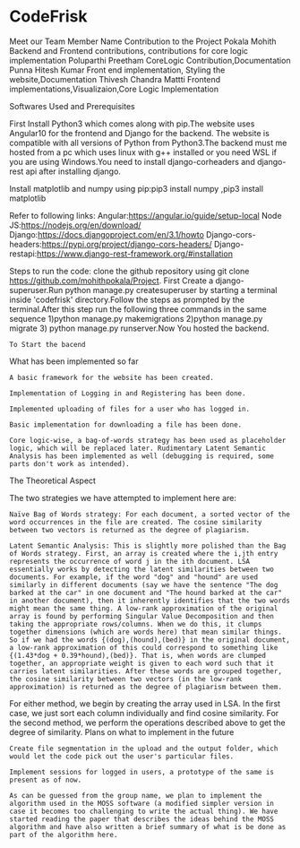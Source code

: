 # CodeFrisk
Meet our Team
Member Name 	Contribution to the Project
Pokala Mohith 	 Backend and Frontend contributions, contributions for core logic implementation
Poluparthi Preetham 	CoreLogic Contribution,Documentation
Punna Hitesh Kumar 	Front end implementation, Styling the website,Documentation
Thivesh Chandra Mattti 	Frontend implementations,Visualizaion,Core Logic Implementation

Softwares Used and Prerequisites

First Install Python3 which comes along with pip.The website uses Angular10 for the frontend and Django for the backend. The website is compatible with all versions of Python from Python3.The backend must me hosted from a pc which uses linux with g++ installed or you need WSL if you are using Windows.You need to install django-corheaders and django-rest api after installing django.

Install matplotlib and numpy using pip:pip3 install numpy ,pip3 install matplotlib

Refer to following links:
Angular:https://angular.io/guide/setup-local
Node JS:https://nodejs.org/en/download/
Django:https://docs.djangoproject.com/en/3.1/howto
Django-cors-headers:https://pypi.org/project/django-cors-headers/
Django-restapi:https://www.django-rest-framework.org/#installation

Steps to run the code:
    clone the github repository using git clone https://github.com/mohithpokala/Project. First Create a django-superuser.Run python manage.py createsuperuser by starting a terminal inside 'codefrisk' directory.Follow the steps as prompted by the terminal.After this step run the following three commands in the same sequence 1)python manage.py makemigrations 2)python manage.py migrate 3) python manage.py runserver.Now You hosted the backend.
    
    To Start the bacend 

What has been implemented so far

    A basic framework for the website has been created.

    Implementation of Logging in and Registering has been done.

    Implemented uploading of files for a user who has logged in.

    Basic implementation for downloading a file has been done.

    Core logic-wise, a bag-of-words strategy has been used as placeholder logic, which will be replaced later. Rudimentary Latent Semantic Analysis has been implemented as well (debugging is required, some parts don't work as intended).

The Theoretical Aspect

The two strategies we have attempted to implement here are:

    Naïve Bag of Words strategy: For each document, a sorted vector of the word occurrences in the file are created. The cosine similarity between two vectors is returned as the degree of plagiarism.

    Latent Semantic Analysis: This is slightly more polished than the Bag of Words strategy. First, an array is created where the i,jth entry represents the occurrence of word j in the ith document. LSA essentially works by detecting the latent similarities between two documents. For example, if the word "dog" and "hound" are used similarly in different documents (say we have the sentence "The dog barked at the car" in one document and "The hound barked at the car" in another document), then it inherently identifies that the two words might mean the same thing. A low-rank approximation of the original array is found by performing Singular Value Decomposition and then taking the appropriate rows/columns. When we do this, it clumps together dimensions (which are words here) that mean similar things. So if we had the words {(dog),(hound),(bed)} in the original document, a low-rank approximation of this could correspond to something like {(1.43*dog + 0.39*hound),(bed)}. That is, when words are clumped together, an appropriate weight is given to each word such that it carries latent similarities. After these words are grouped together, the cosine similarity between two vectors (in the low-rank approximation) is returned as the degree of plagiarism between them.

For either method, we begin by creating the array used in LSA. In the first case, we just sort each column individually and find cosine similarity. For the second method, we perform the operations described above to get the degree of similarity.
Plans on what to implement in the future

    Create file segmentation in the upload and the output folder, which would let the code pick out the user's particular files.

    Implement sessions for logged in users, a prototype of the same is present as of now.

    As can be guessed from the group name, we plan to implement the algorithm used in the MOSS software (a modified simpler version in case it becomes too challenging to write the actual thing). We have started reading the paper that describes the ideas behind the MOSS algorithm and have also written a brief summary of what is be done as part of the algorithm here.
